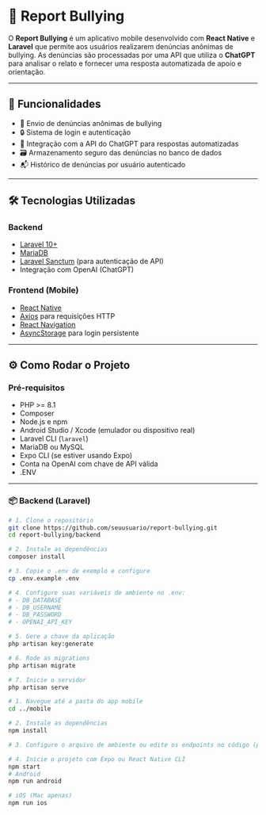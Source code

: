 # 📱 Report Bullying

O **Report Bullying** é um aplicativo mobile desenvolvido com **React Native** e **Laravel** que permite aos usuários realizarem denúncias anônimas de bullying. As denúncias são processadas por uma API que utiliza o **ChatGPT** para analisar o relato e fornecer uma resposta automatizada de apoio e orientação.

---

## 🚀 Funcionalidades

- 📄 Envio de denúncias anônimas de bullying
- 🔒 Sistema de login e autenticação
- 🧠 Integração com a API do ChatGPT para respostas automatizadas
- 🗃️ Armazenamento seguro das denúncias no banco de dados
- 📬 Histórico de denúncias por usuário autenticado

---

## 🛠️ Tecnologias Utilizadas

### Backend
- [Laravel 10+](https://laravel.com/)
- [MariaDB](https://mariadb.org/)
- [Laravel Sanctum](https://laravel.com/docs/sanctum/) (para autenticação de API)
- Integração com OpenAI (ChatGPT)

### Frontend (Mobile)
- [React Native](https://reactnative.dev/)
- [Axios](https://axios-http.com/) para requisições HTTP
- [React Navigation](https://reactnavigation.org/)
- [AsyncStorage](https://react-native-async-storage.github.io/async-storage/) para login persistente

---

## ⚙️ Como Rodar o Projeto

### Pré-requisitos

- PHP >= 8.1
- Composer
- Node.js e npm
- Android Studio / Xcode (emulador ou dispositivo real)
- Laravel CLI (`laravel`)
- MariaDB ou MySQL
- Expo CLI (se estiver usando Expo)
- Conta na OpenAI com chave de API válida
- .ENV

---

### 📦 Backend (Laravel)

```bash
# 1. Clone o repositório
git clone https://github.com/seuusuario/report-bullying.git
cd report-bullying/backend

# 2. Instale as dependências
composer install

# 3. Copie o .env de exemplo e configure
cp .env.example .env

# 4. Configure suas variáveis de ambiente no .env:
# - DB_DATABASE
# - DB_USERNAME
# - DB_PASSWORD
# - OPENAI_API_KEY

# 5. Gere a chave da aplicação
php artisan key:generate

# 6. Rode as migrations
php artisan migrate

# 7. Inicie o servidor
php artisan serve

# 1. Navegue até a pasta do app mobile
cd ../mobile

# 2. Instale as dependências
npm install

# 3. Configure o arquivo de ambiente ou edite os endpoints no código (por ex. `BASE_URL` do backend)

# 4. Inicie o projeto com Expo ou React Native CLI
npm start
# Android
npm run android

# iOS (Mac apenas)
npm run ios

